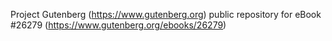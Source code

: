 Project Gutenberg (https://www.gutenberg.org) public repository for eBook #26279 (https://www.gutenberg.org/ebooks/26279)
